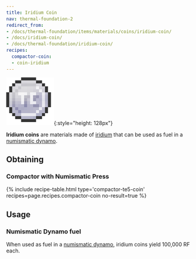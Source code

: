 ```yaml
---
title: Iridium Coin
nav: thermal-foundation-2
redirect_from:
- /docs/thermal-foundation/items/materials/coins/iridium-coin/
- /docs/iridium-coin/
- /docs/thermal-foundation/iridium-coin/
recipes:
  compactor-coin:
  - coin-iridium
---
```


![Iridium coin](/assets/images/thermal-foundation/coin-iridium.png){:style="height: 128px"}


**Iridium coins** are materials made of [iridium](/docs/thermal-foundation-2/iridium-ingot/) that can
be used as fuel in a [numismatic dynamo](/docs/thermal-expansion/numismatic-dynamo/).


Obtaining
---------

### Compactor with Numismatic Press
{% include recipe-table.html type='compactor-te5-coin' recipes=page.recipes.compactor-coin no-result=true %}


Usage
-----

### Numismatic Dynamo fuel
When used as fuel in a [numismatic dynamo](/docs/thermal-expansion/numismatic-dynamo/), iridium
coins yield 100,000 RF each.
